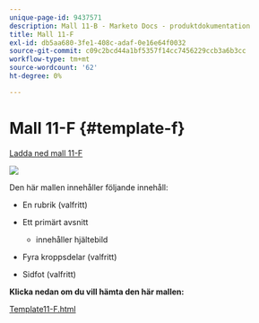 ```yaml
---
unique-page-id: 9437571
description: Mall 11-B - Marketo Docs - produktdokumentation
title: Mall 11-F
exl-id: db5aa680-3fe1-408c-adaf-0e16e64f0032
source-git-commit: c09c2bcd44a1bf5357f14cc7456229ccb3a6b3cc
workflow-type: tm+mt
source-wordcount: '62'
ht-degree: 0%

---
```


# Mall 11-F {#template-f}

[Ladda ned mall 11-F](https://docs.marketo.com/download/attachments/9437571/template-11f.html?version=1&amp;modificationdate=1438211465000&amp;api=v2)

![](assets/image2015-8-4-13-3a57-3a13.png)

Den här mallen innehåller följande innehåll:

* En rubrik (valfritt)
* Ett primärt avsnitt

   * innehåller hjältebild

* Fyra kroppsdelar (valfritt)
* Sidfot (valfritt)

**Klicka nedan om du vill hämta den här mallen:**

[Template11-F.html](https://docs.marketo.com/download/attachments/9437571/template-11f.html?version=1&amp;modificationdate=1438211465000&amp;api=v2)
